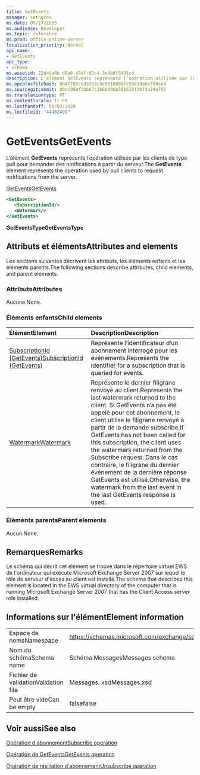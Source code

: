 ```yaml
---
title: GetEvents
manager: sethgros
ms.date: 09/17/2015
ms.audience: Developer
ms.topic: reference
ms.prod: office-online-server
localization_priority: Normal
api_name:
- GetEvents
api_type:
- schema
ms.assetid: 22d4da6b-d8a8-484f-82c4-3e4b8f5431cd
description: L’élément GetEvents représente l’opération utilisée par les clients de type pull pour demander des notifications à partir du serveur.
ms.openlocfilehash: 004f782ccd32b3c5e501080bfc59419a6e7d9ce4
ms.sourcegitcommit: 88ec988f2bb67c1866d06b361615f3674a24e795
ms.translationtype: MT
ms.contentlocale: fr-FR
ms.lasthandoff: 06/03/2020
ms.locfileid: "44462499"
---
```

# <a name="getevents"></a><span data-ttu-id="5daca-103">GetEvents</span><span class="sxs-lookup"><span data-stu-id="5daca-103">GetEvents</span></span>

<span data-ttu-id="5daca-104">L’élément **GetEvents** représente l’opération utilisée par les clients de type pull pour demander des notifications à partir du serveur.</span><span class="sxs-lookup"><span data-stu-id="5daca-104">The **GetEvents** element represents the operation used by pull clients to request notifications from the server.</span></span> 
  
[<span data-ttu-id="5daca-105">GetEvents</span><span class="sxs-lookup"><span data-stu-id="5daca-105">GetEvents</span></span>](getevents.md)
  
```xml
<GetEvents>
   <SubscriptionId/>
   <Watermark/>
</GetEvents>
```

 <span data-ttu-id="5daca-106">**GetEventsType**</span><span class="sxs-lookup"><span data-stu-id="5daca-106">**GetEventsType**</span></span>
## <a name="attributes-and-elements"></a><span data-ttu-id="5daca-107">Attributs et éléments</span><span class="sxs-lookup"><span data-stu-id="5daca-107">Attributes and elements</span></span>

<span data-ttu-id="5daca-108">Les sections suivantes décrivent les attributs, les éléments enfants et les éléments parents.</span><span class="sxs-lookup"><span data-stu-id="5daca-108">The following sections describe attributes, child elements, and parent elements.</span></span>
  
### <a name="attributes"></a><span data-ttu-id="5daca-109">Attributs</span><span class="sxs-lookup"><span data-stu-id="5daca-109">Attributes</span></span>

<span data-ttu-id="5daca-110">Aucune.</span><span class="sxs-lookup"><span data-stu-id="5daca-110">None.</span></span>
  
### <a name="child-elements"></a><span data-ttu-id="5daca-111">Éléments enfants</span><span class="sxs-lookup"><span data-stu-id="5daca-111">Child elements</span></span>

|<span data-ttu-id="5daca-112">**Élément**</span><span class="sxs-lookup"><span data-stu-id="5daca-112">**Element**</span></span>|<span data-ttu-id="5daca-113">**Description**</span><span class="sxs-lookup"><span data-stu-id="5daca-113">**Description**</span></span>|
|:-----|:-----|
|[<span data-ttu-id="5daca-114">SubscriptionId (GetEvents)</span><span class="sxs-lookup"><span data-stu-id="5daca-114">SubscriptionId (GetEvents)</span></span>](subscriptionid-getevents.md) <br/> |<span data-ttu-id="5daca-115">Représente l’identificateur d’un abonnement interrogé pour les événements.</span><span class="sxs-lookup"><span data-stu-id="5daca-115">Represents the identifier for a subscription that is queried for events.</span></span>  <br/> |
|[<span data-ttu-id="5daca-116">Watermark</span><span class="sxs-lookup"><span data-stu-id="5daca-116">Watermark</span></span>](watermark.md) <br/> |<span data-ttu-id="5daca-117">Représente le dernier filigrane renvoyé au client.</span><span class="sxs-lookup"><span data-stu-id="5daca-117">Represents the last watermark returned to the client.</span></span> <span data-ttu-id="5daca-118">Si GetEvents n’a pas été appelé pour cet abonnement, le client utilise le filigrane renvoyé à partir de la demande subscribe.</span><span class="sxs-lookup"><span data-stu-id="5daca-118">If GetEvents has not been called for this subscription, the client uses the watermark returned from the Subscribe request.</span></span> <span data-ttu-id="5daca-119">Dans le cas contraire, le filigrane du dernier événement de la dernière réponse GetEvents est utilisé.</span><span class="sxs-lookup"><span data-stu-id="5daca-119">Otherwise, the watermark from the last event in the last GetEvents response is used.</span></span>  <br/> |
   
### <a name="parent-elements"></a><span data-ttu-id="5daca-120">Éléments parents</span><span class="sxs-lookup"><span data-stu-id="5daca-120">Parent elements</span></span>

<span data-ttu-id="5daca-121">Aucun.</span><span class="sxs-lookup"><span data-stu-id="5daca-121">None.</span></span>
  
## <a name="remarks"></a><span data-ttu-id="5daca-122">Remarques</span><span class="sxs-lookup"><span data-stu-id="5daca-122">Remarks</span></span>

<span data-ttu-id="5daca-123">Le schéma qui décrit cet élément se trouve dans le répertoire virtuel EWS de l'ordinateur qui exécute Microsoft Exchange Server 2007 sur lequel le rôle de serveur d'accès au client est installé.</span><span class="sxs-lookup"><span data-stu-id="5daca-123">The schema that describes this element is located in the EWS virtual directory of the computer that is running Microsoft Exchange Server 2007 that has the Client Access server role installed.</span></span>
  
## <a name="element-information"></a><span data-ttu-id="5daca-124">Informations sur l'élément</span><span class="sxs-lookup"><span data-stu-id="5daca-124">Element information</span></span>

|||
|:-----|:-----|
|<span data-ttu-id="5daca-125">Espace de noms</span><span class="sxs-lookup"><span data-stu-id="5daca-125">Namespace</span></span>  <br/> |https://schemas.microsoft.com/exchange/services/2006/messages  <br/> |
|<span data-ttu-id="5daca-126">Nom du schéma</span><span class="sxs-lookup"><span data-stu-id="5daca-126">Schema name</span></span>  <br/> |<span data-ttu-id="5daca-127">Schéma Messages</span><span class="sxs-lookup"><span data-stu-id="5daca-127">Messages schema</span></span>  <br/> |
|<span data-ttu-id="5daca-128">Fichier de validation</span><span class="sxs-lookup"><span data-stu-id="5daca-128">Validation file</span></span>  <br/> |<span data-ttu-id="5daca-129">Messages. xsd</span><span class="sxs-lookup"><span data-stu-id="5daca-129">Messages.xsd</span></span>  <br/> |
|<span data-ttu-id="5daca-130">Peut être vide</span><span class="sxs-lookup"><span data-stu-id="5daca-130">Can be empty</span></span>  <br/> |<span data-ttu-id="5daca-131">false</span><span class="sxs-lookup"><span data-stu-id="5daca-131">false</span></span>  <br/> |
   
## <a name="see-also"></a><span data-ttu-id="5daca-132">Voir aussi</span><span class="sxs-lookup"><span data-stu-id="5daca-132">See also</span></span>



[<span data-ttu-id="5daca-133">Opération d'abonnement</span><span class="sxs-lookup"><span data-stu-id="5daca-133">Subscribe operation</span></span>](subscribe-operation.md)
  
[<span data-ttu-id="5daca-134">Opération de GetEvents</span><span class="sxs-lookup"><span data-stu-id="5daca-134">GetEvents operation</span></span>](getevents-operation.md)
  
[<span data-ttu-id="5daca-135">Opération de résiliation d'abonnement</span><span class="sxs-lookup"><span data-stu-id="5daca-135">Unsubscribe operation</span></span>](unsubscribe-operation.md)

